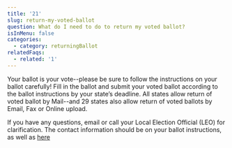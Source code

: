 ```yaml
---
title: '21'
slug: return-my-voted-ballot
question: What do I need to do to return my voted ballot?
isInMenu: false
categories:
  - category: returningBallot
relatedFaqs:
  - related: '1'
---
```

Your ballot is your vote--please be sure to follow the instructions on your ballot carefully! Fill in the ballot and submit your voted ballot according to the ballot instructions by your state’s deadline. All states allow return of voted ballot by Mail--and 29 states also allow return of voted ballots by Email, Fax or Online upload.

 

If you have any questions, email or call your Local Election Official (LEO) for clarification. The contact information should be on your ballot instructions, as well as [here](/states)

